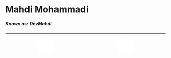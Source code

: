 <H1>Mahdi Mohammadi </H1> 
<h5>Known as: DevMahdi</h5>
<hr>

<a href="#" style="padding: 20%;"><img width="50px" src="te.png" alt="" srcset=""></a><a href="#" style="padding: 20%;"><img width="50px"  src="tw.png" alt="" srcset=""></a>
